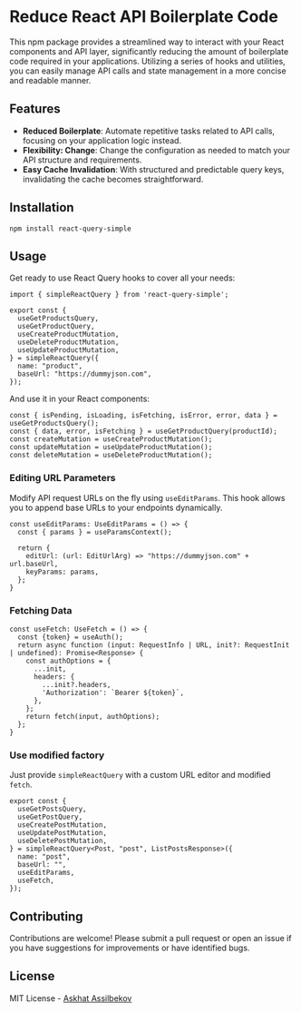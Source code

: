 # Reduce React API Boilerplate Code

This npm package provides a streamlined way to interact with your React components and API layer, significantly reducing the amount of boilerplate code required in your applications. Utilizing a series of hooks and utilities, you can easily manage API calls and state management in a more concise and readable manner.

## Features
- **Reduced Boilerplate**: Automate repetitive tasks related to API calls, focusing on your application logic instead.
- **Flexibility: Change**: Change the configuration as needed to match your API structure and requirements.
- **Easy Cache Invalidation**: With structured and predictable query keys, invalidating the cache becomes straightforward.

## Installation

```
npm install react-query-simple
```

## Usage

Get ready to use React Query hooks to cover all your needs:

```
import { simpleReactQuery } from 'react-query-simple';

export const {
  useGetProductsQuery,
  useGetProductQuery,
  useCreateProductMutation,
  useDeleteProductMutation,
  useUpdateProductMutation,
} = simpleReactQuery({
  name: "product",
  baseUrl: "https://dummyjson.com",
});
```

And use it in your React components:

```
const { isPending, isLoading, isFetching, isError, error, data } = useGetProductsQuery();
const { data, error, isFetching } = useGetProductQuery(productId);
const createMutation = useCreateProductMutation();
const updateMutation = useUpdateProductMutation();
const deleteMutation = useDeleteProductMutation();
```

### Editing URL Parameters

Modify API request URLs on the fly using `useEditParams`. This hook allows you to append base URLs to your endpoints dynamically.
```
const useEditParams: UseEditParams = () => {
  const { params } = useParamsContext();

  return {
    editUrl: (url: EditUrlArg) => "https://dummyjson.com" + url.baseUrl,
    keyParams: params,
  };
}
```

### Fetching Data

```
const useFetch: UseFetch = () => {
  const {token} = useAuth();
  return async function (input: RequestInfo | URL, init?: RequestInit | undefined): Promise<Response> {
    const authOptions = {
      ...init,
      headers: {
        ...init?.headers,
        'Authorization': `Bearer ${token}`,
      },
    };
    return fetch(input, authOptions);
  };
}
```

### Use modified factory

Just provide `simpleReactQuery` with a custom URL editor and modified `fetch`.

```
export const {
  useGetPostsQuery,
  useGetPostQuery,
  useCreatePostMutation,
  useUpdatePostMutation,
  useDeletePostMutation,
} = simpleReactQuery<Post, "post", ListPostsResponse>({
  name: "post",
  baseUrl: "",
  useEditParams,
  useFetch,
});
```

## Contributing
Contributions are welcome! Please submit a pull request or open an issue if you have suggestions for improvements or have identified bugs.

## License
MIT License - [Askhat Assilbekov](https://github.com/assilbekov)